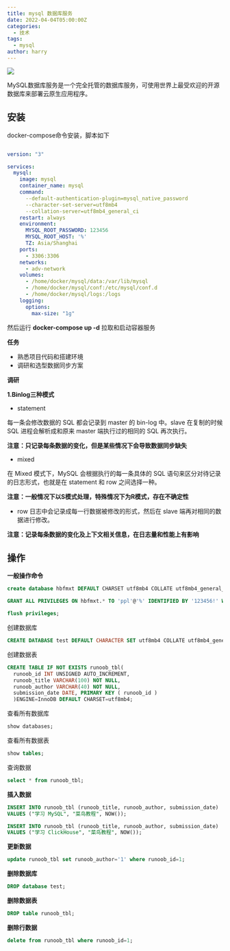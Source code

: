 ```yaml
---
title: mysql 数据库服务
date: 2022-04-04T05:00:00Z
categories:
  - 技术
tags:
  - mysql
author: harry
---
```


<img src="https://pic.imgdb.cn/item/656f2c0ec458853aef772f5d.jpg" />

MySQL数据库服务是一个完全托管的数据库服务，可使用世界上最受欢迎的开源数据库来部署云原生应用程序。

<!--more-->



## 安装
docker-compose命令安装，脚本如下

```yaml

version: "3"

services:
  mysql:
    image: mysql
    container_name: mysql
    command:
      --default-authentication-plugin=mysql_native_password
      --character-set-server=utf8mb4
      --collation-server=utf8mb4_general_ci
    restart: always
    environment:
      MYSQL_ROOT_PASSWORD: 123456
      MYSQL_ROOT_HOST: '%'
      TZ: Asia/Shanghai
    ports:
      - 3306:3306
    networks:
      - adv-network
    volumes:
      - /home/docker/mysql/data:/var/lib/mysql
      - /home/docker/mysql/conf:/etc/mysql/conf.d
      - /home/docker/mysql/logs:/logs
    logging:
      options:
        max-size: "1g"

```

然后运行 **docker-compose up -d** 拉取和启动容器服务


**任务**

- 熟悉项目代码和搭建环境
- 调研和选型数据同步方案


**调研**

**1.Binlog三种模式**

- statement

每一条会修改数据的 SQL 都会记录到 master 的 bin-log 中。slave 在复制的时候 SQL 进程会解析成和原来 master 端执行过的相同的 SQL 再次执行。

**注意：只记录每条数据的变化，但是某些情况下会导致数据同步缺失**

- mixed

在 Mixed 模式下，MySQL 会根据执行的每一条具体的 SQL 语句来区分对待记录的日志形式，也就是在 statement 和 row 之间选择一种。

**注意：一般情况下以S模式处理，特殊情况下为R模式，存在不确定性**

- row 日志中会记录成每一行数据被修改的形式，然后在 slave 端再对相同的数据进行修改。

**注意：记录每条数据的变化及上下文相关信息，在日志量和性能上有影响**

## 操作

**一般操作命令**


```sql
create database hbfmxt DEFAULT CHARSET utf8mb4 COLLATE utf8mb4_general_ci;

GRANT ALL PRIVILEGES ON hbfmxt.* TO 'ppl'@'%' IDENTIFIED BY '123456!' WITH GRANT OPTION;

flush privileges;
```

创建数据库


```sql
CREATE DATABASE test DEFAULT CHARACTER SET utf8mb4 COLLATE utf8mb4_general_ci;
```

创建数据表


```sql
CREATE TABLE IF NOT EXISTS runoob_tbl( 
  runoob_id INT UNSIGNED AUTO_INCREMENT, 
  runoob_title VARCHAR(100) NOT NULL, 
  runoob_author VARCHAR(40) NOT NULL, 
  submission_date DATE, PRIMARY KEY ( runoob_id ) 
  )ENGINE=InnoDB DEFAULT CHARSET=utf8mb4;
```

查看所有数据库


```sql
show databases;
```

查看所有数据表


```sql
show tables;
```

查询数据


```sql
select * from runoob_tbl;
```

**插入数据**


```sql
INSERT INTO runoob_tbl (runoob_title, runoob_author, submission_date) 
VALUES ("学习 MySQL", "菜鸟教程", NOW()); 

INSERT INTO runoob_tbl (runoob_title, runoob_author, submission_date) 
VALUES ("学习 ClickHouse", "菜鸟教程", NOW());
```

**更新数据**


```sql
update runoob_tbl set runoob_author='1' where runoob_id=1;
```

**删除数据库**


```sql
DROP database test;
```

**删除数据表**

```sql
DROP table runoob_tbl;
```

**删除行数据**


```sql
delete from runoob_tbl where runoob_id=1;
```